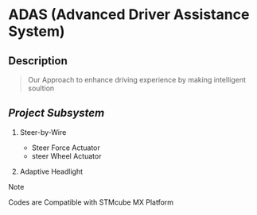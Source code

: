 # ADAS (Advanced Driver  Assistance System)
## Description 
> Our Approach to enhance driving experience by making intelligent soultion

## ***Project Subsystem***

1. Steer-by-Wire
   - Steer Force Actuator
   - steer Wheel Actuator
   
2. Adaptive Headlight


> [!NOTE]
> Codes are Compatible with STMcube MX  Platform 
